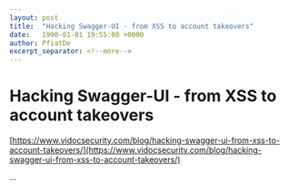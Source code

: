 ```yaml
---
layout: post
title:  "Hacking Swagger-UI - from XSS to account takeovers"
date:   1990-01-01 19:55:00 +0000
author: PfiatDe
excerpt_separator: <!--more-->
---
```


# Hacking Swagger-UI - from XSS to account takeovers

[https://www.vidocsecurity.com/blog/hacking-swagger-ui-from-xss-to-account-takeovers/](https://www.vidocsecurity.com/blog/hacking-swagger-ui-from-xss-to-account-takeovers/)

...
<!--more-->
